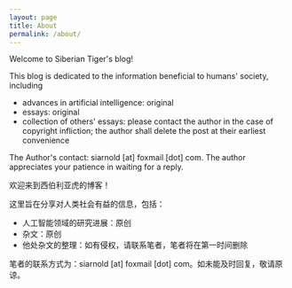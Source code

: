 ```yaml
---
layout: page
title: About
permalink: /about/
---
```


Welcome to Siberian Tiger's blog!

This blog is dedicated to the information beneficial to humans' society, including
- advances in artificial intelligence: original
- essays: original
- collection of others' essays: please contact the author in the case of copyright infliction; the author shall delete the post at their earliest convenience

The Author's contact: siarnold [at] foxmail [dot] com. The author appreciates your patience in waiting for a reply.


欢迎来到西伯利亚虎的博客！

这里旨在分享对人类社会有益的信息，包括：
- 人工智能领域的研究进展：原创
- 杂文：原创
- 他处杂文的整理：如有侵权，请联系笔者，笔者将在第一时间删除

笔者的联系方式为：siarnold [at] foxmail [dot] com。如未能及时回复，敬请原谅。

